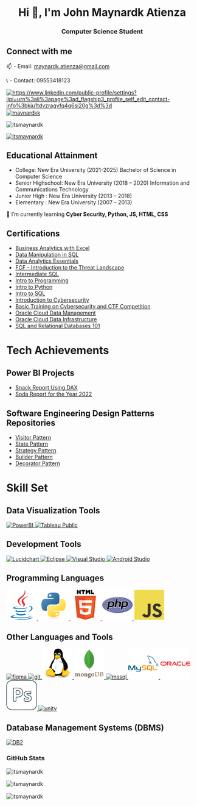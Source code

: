 <h1 align="center">Hi 👋, I'm John Maynardk Atienza</h1>
<h3 align="center">Computer Science Student</h3>

## Connect with me
📫 - Email: maynardk.atienza@gmail.com

📞 - Contact: 09553418123

<a href="https://www.linkedin.com/in/john-maynardk-atienza-a6a1b5290/" target="blank"><img align="center" src="https://raw.githubusercontent.com/rahuldkjain/github-profile-readme-generator/master/src/images/icons/Social/linked-in-alt.svg" alt="https://www.linkedin.com/public-profile/settings?lipi=urn%3ali%3apage%3ad_flagship3_profile_self_edit_contact-info%3bkju1tdvzragvfq4q6si20g%3d%3d" height="30" width="40" /></a>
<a href="https://fb.com/maynardkk" target="blank"><img align="center" src="https://raw.githubusercontent.com/rahuldkjain/github-profile-readme-generator/master/src/images/icons/Social/facebook.svg" alt="maynardkk" height="30" width="40" /></a>
</p>




<p align="left"> <img src="https://komarev.com/ghpvc/?username=itsmaynardk&label=Profile%20views&color=0e75b6&style=flat" alt="itsmaynardk" /> </p>

<p align="left"> <a href="https://github.com/ryo-ma/github-profile-trophy"><img src="https://github-profile-trophy.vercel.app/?username=itsmaynardk" alt="itsmaynardk" /></a> </p>

   ## Educational Attainment
   - College: New Era University (2021-2025) Bachelor of Science in Computer Science
   - Senior Highschool: New Era University (2018 – 2020) Information and Communications Technology
   - Junior High 	: New Era University (2013 – 2018)
   - Elementary 	: New Era University (2007 – 2013) 	
   

🌱 I’m currently learning **Cyber Security, Python, JS, HTML, CSS**
   ## Certifications
- [Business Analytics with Excel](https://drive.google.com/file/d/1l9MuJqzNFf2IBc0FfgU9UWl7jhssfGaY/view?usp=sharing)
- [Data Manipulation in SQL](https://drive.google.com/file/d/1scoFeu6hdoiYU3JYqYfinOcoj8zVEH84/view?usp=sharing)
- [Data Analytics Essentials](https://drive.google.com/file/d/1IdSOmXcZkweqzaZjcetTm6PA4yczICQd/view?usp=sharing)
- [FCF - Introduction to the Threat Landscape](https://drive.google.com/file/d/1OPBOemD8USgfwpKYfMAYQNT2ZQY-Vcnj/view?usp=sharing)
- [Intermediate SQL](https://drive.google.com/file/d/1TdWCl2cVjXZA0Ceix7vtiSCqq47ztyWj/view?usp=sharing)
- [Intro to Programming](https://drive.google.com/file/d/1zUCnHe6s5YkafigGBsrFbpVVME9GULKv/view?usp=sharing)
- [Intro to Python](https://drive.google.com/file/d/1YXQxrOFAPRh4V4FQzk7xu1h7fy1b915P/view?usp=sharing)
- [Intro to SQL](https://drive.google.com/file/d/1kw7no7O5eIH6RCa38kxvpd6n7_aBjJf-/view?usp=sharing)
- [Introduction to Cybersecurity](https://drive.google.com/file/d/1fD3rP6fFYMk4xhu8qvzVzShd7XeQ7jU1/view?usp=sharing)
- [Basic Training on Cybersecurity and CTF Competition](https://drive.google.com/file/d/1-pl8LM2tsDVDegAIo5fQO81IhJbpRO84/view?usp=sharing)
- [Oracle Cloud Data Management](https://drive.google.com/file/d/15Llr962W-hilm-vk2DJC5s4rMkBQytxA/view?usp=sharing)
- [Oracle Cloud Data Infrastructure](https://drive.google.com/file/d/1Iapr1-7kpm0uELdy79o35FDmDZBMvpUm/view?usp=sharing)
- [SQL and Relational Databases 101](https://drive.google.com/file/d/1bCCoTWvU0nkaQwR6RFr2FUdRiAooGUOM/view?usp=sharing)

 # Tech Achievements

## Power BI Projects
- [Snack Report Using DAX](https://app.powerbi.com/view?r=eyJrIjoiOGZkYzI1NGItODUyMi00ODk1LTlhZDQtODE4MjlmNTY0Y2Y2IiwidCI6IjI1ZWFlODJhLTJiYjktNDUyNC05MGM1LWE5YWNlMzczNGVlNCIsImMiOjEwfQ%3D%3D)
- [Soda Report for the Year 2022](https://app.powerbi.com/view?r=eyJrIjoiYTY0ZTgyZDQtYTU0Zi00OWY3LTg1OGYtNzNiM2ViNjMyM2Y4IiwidCI6IjI1ZWFlODJhLTJiYjktNDUyNC05MGM1LWE5YWNlMzczNGVlNCIsImMiOjEwfQ%3D%3D)

## Software Engineering Design Patterns Repositories
- [Visitor Pattern](https://github.com/ItsMaynardk/VisitorDesignPattern)
- [State Pattern](https://github.com/ItsMaynardk/StatePattern)
- [Strategy Pattern](https://github.com/ItsMaynardk/StrategyPattern)
- [Builder Pattern](https://github.com/ItsMaynardk/BuilderPattern)
- [Decorator Pattern](https://github.com/ItsMaynardk/DecoratorPattern)

# Skill Set

## Data Visualization Tools
<p align="left">
  <a href="https://powerbi.microsoft.com/en-us/desktop/" target="_blank" rel="noreferrer">
    <img src="https://upload.wikimedia.org/wikipedia/commons/c/cf/New_Power_BI_Logo.svg" alt="PowerBI" width="80" height="80" />
  </a>
  <a href="https://public.tableau.com/" target="_blank" rel="noreferrer">
    <img src="https://cdn.worldvectorlogo.com/logos/tableau-software.svg" alt="Tableau Public" width="40" height="40" />
  </a>
</p>

## Development Tools
<p align="left">
  <a href="https://www.lucidchart.com/" target="_blank" rel="noreferrer">
    <img src="https://encrypted-tbn0.gstatic.com/images?q=tbn:ANd9GcQL7b9P_feX1yThfg-k6-N0TyGHKMa5a7YusA&s" alt="Lucidchart" width="80" height="80" />
  </a>
  <a href="https://www.eclipse.org/" target="_blank" rel="noreferrer">
    <img src="https://cdn.freebiesupply.com/logos/large/2x/eclipse-11-logo-png-transparent.png" alt="Eclipse" width="80" height="80" />
  </a>
  <a href="https://visualstudio.microsoft.com/" target="_blank" rel="noreferrer">
    <img src="https://logowik.com/content/uploads/images/visual-studio-code7642.jpg" alt="Visual Studio" width="80" height="80" />
  </a>
  <a href="https://developer.android.com/studio" target="_blank" rel="noreferrer">
    <img src="https://pbs.twimg.com/media/FwMqYA-WIA0E6Rw.jpg:large" alt="Android Studio" width="80" height="80" />
  </a>
</p>

## Programming Languages
<p align="left">
  <a href="https://www.java.com" target="_blank" rel="noreferrer">
    <img src="https://raw.githubusercontent.com/devicons/devicon/master/icons/java/java-original.svg" alt="java" width="80" height="80" />
  </a>
  <a href="https://www.python.org" target="_blank" rel="noreferrer">
    <img src="https://raw.githubusercontent.com/devicons/devicon/master/icons/python/python-original.svg" alt="python" width="80" height="80" />
  </a>
  <a href="https://developer.mozilla.org/en-US/docs/Web/HTML" target="_blank" rel="noreferrer">
    <img src="https://raw.githubusercontent.com/devicons/devicon/master/icons/html5/html5-original-wordmark.svg" alt="html" width="80" height="80" />
  </a>
  <a href="https://www.php.net" target="_blank" rel="noreferrer">
    <img src="https://raw.githubusercontent.com/devicons/devicon/master/icons/php/php-original.svg" alt="php" width="80" height="80" />
  </a>
  <a href="https://developer.mozilla.org/en-US/docs/Web/JavaScript" target="_blank" rel="noreferrer">
    <img src="https://raw.githubusercontent.com/devicons/devicon/master/icons/javascript/javascript-original.svg" alt="javascript" width="80" height="80" />
  </a>
</p>


## Other Languages and Tools
<p align="left">
  <a href="https://www.figma.com/" target="_blank" rel="noreferrer">
    <img src="https://www.vectorlogo.zone/logos/figma/figma-icon.svg" alt="figma" width="80" height="80" />
  </a>
  <a href="https://git-scm.com/" target="_blank" rel="noreferrer">
    <img src="https://www.vectorlogo.zone/logos/git-scm/git-scm-icon.svg" alt="git" width="80" height="80" />
  </a>
  <a href="https://www.linux.org/" target="_blank" rel="noreferrer">
    <img src="https://raw.githubusercontent.com/devicons/devicon/master/icons/linux/linux-original.svg" alt="linux" width="80" height="80" />
  </a>
  <a href="https://www.mongodb.com/" target="_blank" rel="noreferrer">
    <img src="https://raw.githubusercontent.com/devicons/devicon/master/icons/mongodb/mongodb-original-wordmark.svg" alt="mongodb" width="80" height="80" />
  </a>
  <a href="https://www.microsoft.com/en-us/sql-server" target="_blank" rel="noreferrer">
    <img src="https://www.svgrepo.com/show/303229/microsoft-sql-server-logo.svg" alt="mssql" width="80" height="80" />
  </a>
  <a href="https://www.mysql.com/" target="_blank" rel="noreferrer">
    <img src="https://raw.githubusercontent.com/devicons/devicon/master/icons/mysql/mysql-original-wordmark.svg" alt="mysql" width="80" height="80" />
  </a>
  <a href="https://www.oracle.com/" target="_blank" rel="noreferrer">
    <img src="https://raw.githubusercontent.com/devicons/devicon/master/icons/oracle/oracle-original.svg" alt="oracle" width="80" height="80" />
  </a>
  <a href="https://www.photoshop.com/en" target="_blank" rel="noreferrer">
    <img src="https://raw.githubusercontent.com/devicons/devicon/master/icons/photoshop/photoshop-line.svg" alt="photoshop" width="80" height="80" />
  </a>
  <a href="https://unity.com/" target="_blank" rel="noreferrer">
    <img src="https://www.vectorlogo.zone/logos/unity3d/unity3d-icon.svg" alt="unity" width="80" height="80" />
  </a>
</p>

## Database Management Systems (DBMS)
<p align="left">
  <a href="https://www.ibm.com/products/db2" target="_blank" rel="noreferrer">
    <img src="https://www.db2tutorial.com/wp-content/uploads/2019/03/db2-tutorial.png" alt="DB2" width="80" height="80" />
  </a>
</p>

<p align="left">
  <h3 align="left">GitHub Stats</h3>
  <img align="left" src="https://github-readme-stats.vercel.app/api/top-langs/?username=itsmaynardk&layout=compact&theme=radical" alt="itsmaynardk" />
</p>

<p>&nbsp;</p>

<p align="left">
  <img align="center" src="https://github-readme-stats.vercel.app/api?username=itsmaynardk&show_icons=true&theme=radical" alt="itsmaynardk" />
</p>

<p align="left">
  <img align="center" src="https://github-readme-streak-stats.herokuapp.com/?user=itsmaynardk&theme=radical" alt="itsmaynardk" />
</p>
